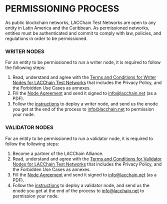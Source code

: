 # PERMISSIONING PROCESS

As public blockchain networks, LACChain Test Networks are open to any entity in Latin America and the Caribbean. As permissioned networks, entities must be authenticated and commit to comply with law, policies, and regulations in order to be permissioned. 

### WRITER NODES

For an entity to be permissioned to run a writer node, it is required to follow the following steps:

1. Read, understand and agree with the [Terms and Conditions for Writer Nodes for LACChain Test Networks](https://github.com/lacchain/pantheon-network/blob/master/TERMS_AND_COND_WRITER_NODE.md) that includes the Privacy Policy, and the Forbidden Use Cases as annexes. 
2. Fill the [Node Agreement](https://github.com/lacchain/besu-network/blob/master/NODE_AGREEMENT.md) and send it signed to info@lacchain.net (as a PDF).
3. Follow the [instructions](https://github.com/lacchain/pantheon-network/blob/master/DEPLOY_NODE.md) to deploy a writer node, and send us the enode you get at the end of the process to info@lacchain.net to permission your node.


### VALIDATOR NODES

For an entity to be permissioned to run a validator node, it is required to follow the following steps:

1. Become a partner of the LACChain Alliance.
2. Read, understand and agree with the [Terms and Conditions for Validator Nodes for LACChain Test Networks](https://github.com/lacchain/pantheon-network/blob/master/TERMS_AND_COND_VAL_NODE.md) that includes the Privacy Policy, and the Forbidden Use Cases as annexes. 
3. Fill the [Node Agreement](https://github.com/lacchain/besu-network/blob/master/NODE_AGREEMENT.md) and send it signed to info@lacchain.net (as a PDF).
4. Follow the [instructions](https://github.com/lacchain/pantheon-network/blob/master/DEPLOY_NODE.md) to deploy a validator node, and send us the enode you get at the end of the process to info@lacchain.net to permission your node.






